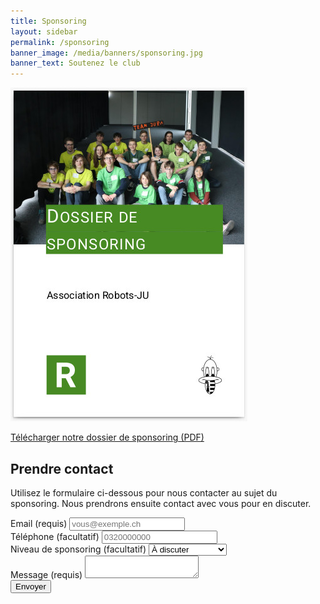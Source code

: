 ```yaml
---
title: Sponsoring
layout: sidebar
permalink: /sponsoring
banner_image: /media/banners/sponsoring.jpg
banner_text: Soutenez le club
---
```


[![Télécharger notre dossier de sponsoring](/media/dossier-sponsoring-thumbnail.jpg)](https://kdrive.infomaniak.com/app/share/800255/6b54e830-c3f7-494e-bfe6-36fe9556c710)

[Télécharger notre dossier de sponsoring (PDF)](https://kdrive.infomaniak.com/app/share/800255/6b54e830-c3f7-494e-bfe6-36fe9556c710)

<!-- section -->

## Prendre contact

Utilisez le formulaire ci-dessous pour nous contacter au sujet du sponsoring. Nous prendrons ensuite contact avec vous pour en discuter.

<form method="post" action="https://forms.robots-ju.ch/forms/site-sponsoring">
    <div class="form-group">
        <label for="email">Email (requis)</label>
        <input class="form-control" type="email" name="email" id="email" placeholder="vous@exemple.ch" required>
    </div>
    <div class="form-group">
        <label for="phone">Téléphone (facultatif)</label>
        <input class="form-control" type="text" name="phone" id="phone" placeholder="0320000000">
    </div>
    <div class="form-group">
        <label for="level">Niveau de sponsoring (facultatif)</label>
        <select class="form-control" name="level" id="level">
            <option selected>À discuter</option>
            <option>Plan 1 - 100 CHF</option>
            <option>Plan 2 - 300 CHF</option>
            <option>Plan 3 - 500 CHF</option>
        </select>
    </div>
    <div class="form-group">
        <label for="message">Message (requis)</label>
        <textarea class="form-control" name="message" id="message" required></textarea>
    </div>
    <button class="btn btn-primary" type="submit">Envoyer</button>
</form>
